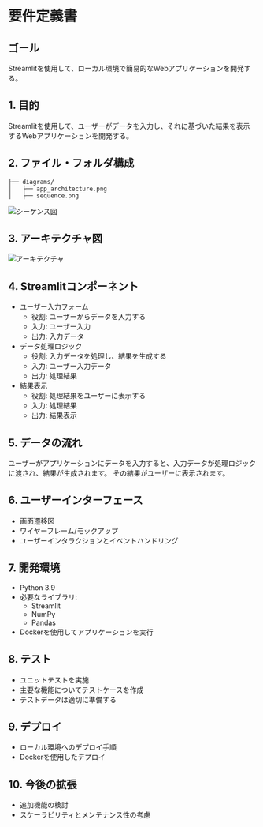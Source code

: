 # 要件定義書

## ゴール
Streamlitを使用して、ローカル環境で簡易的なWebアプリケーションを開発する。

## 1. 目的
Streamlitを使用して、ユーザーがデータを入力し、それに基づいた結果を表示するWebアプリケーションを開発する。

## 2. ファイル・フォルダ構成
```
├── diagrams/
│   ├── app_architecture.png
│   ├── sequence.png
```

![シーケンス図](diagrams/sequence.png)

## 3. アーキテクチャ図
![アーキテクチャ](diagrams/app_architecture.png)

## 4. Streamlitコンポーネント
- ユーザー入力フォーム
  - 役割: ユーザーからデータを入力する
  - 入力: ユーザー入力
  - 出力: 入力データ
- データ処理ロジック
  - 役割: 入力データを処理し、結果を生成する
  - 入力: ユーザー入力データ
  - 出力: 処理結果
- 結果表示
  - 役割: 処理結果をユーザーに表示する
  - 入力: 処理結果
  - 出力: 結果表示

## 5. データの流れ
ユーザーがアプリケーションにデータを入力すると、入力データが処理ロジックに渡され、結果が生成されます。
その結果がユーザーに表示されます。

## 6. ユーザーインターフェース
- 画面遷移図
- ワイヤーフレーム/モックアップ
- ユーザーインタラクションとイベントハンドリング

## 7. 開発環境
- Python 3.9
- 必要なライブラリ:
  - Streamlit
  - NumPy
  - Pandas
- Dockerを使用してアプリケーションを実行

## 8. テスト
- ユニットテストを実施
- 主要な機能についてテストケースを作成
- テストデータは適切に準備する

## 9. デプロイ
- ローカル環境へのデプロイ手順
- Dockerを使用したデプロイ

## 10. 今後の拡張
- 追加機能の検討
- スケーラビリティとメンテナンス性の考慮